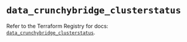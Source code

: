 # `data_crunchybridge_clusterstatus`

Refer to the Terraform Registry for docs: [`data_crunchybridge_clusterstatus`](https://registry.terraform.io/providers/crunchydata/crunchybridge/0.3.0/docs/data-sources/clusterstatus).
